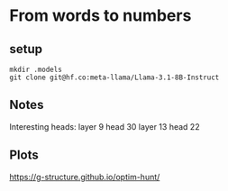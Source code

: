 # From words to numbers
## setup
```
mkdir .models
git clone git@hf.co:meta-llama/Llama-3.1-8B-Instruct
```

## Notes
Interesting heads:
layer 9 head 30
layer 13 head 22

## Plots
https://g-structure.github.io/optim-hunt/